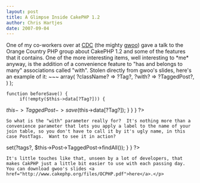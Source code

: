 ```yaml
--- 
layout: post
title: A Glimpse Inside CakePHP 1.2
author: Chris Hartjes
date: 2007-09-04
---
```

<p>One of my co-workers over at <a href="http://www.cakedevelopment.com">CDC</a> (the mighty <a href="http://rd11.com/">gwoo</a>) gave a talk to the Orange Country PHP group about CakePHP 1.2 and some of the features that it contains.  One of the more interesting items, well interesting to *me* anyway, is the addition of a convenience feature to "has and belongs to many" associations called "with".  Stolen directly from gwoo's slides, here's an example of it:
~~~
<?php 
class Post extends AppModel { 
var $hasAndBelongsToMany = array( 
 ?Tag? => array( 
 ?className? => ?Tag?, 
 ?with? => ?TaggedPost?, 
 ) 
 ); 

    function beforeSave() { 
         if(!empty($this->data[?Tag?])) { 
$this->TaggedPost->save($this->data[?Tag?]); 
         } 
    } 
} 
?>
~~~
So what is the "with" parameter really for?  It's nothing more than a convenience parameter that lets you apply a label to the name of your join table, so you don't have to call it by it's ugly name, in this case PostTags.  Want to see it in action?
~~~
<?php 
class PostsController extends AppController { 
var $name = ?Posts?; 
function tags() { 
$this->set(?tags?, $this->Post->TaggedPost->findAll()); 
} 
} 
?>
 
<?php 
foreach ($tags as $tag) : 
echo $tag[?Post?][?title?]; 
echo $tag[?Tag?][?name?]; 
echo $tag[?TaggedPost?][?date?]; 
endforeach; 
?>
~~~
It's little touches like that, unseen by a lot of developers, that makes CakPHP just a little bit easier to use with each passing day.  You can download gwoo's slides <a href="http://www.cakephp.org/files/OCPHP.pdf">here</a>.</p>
